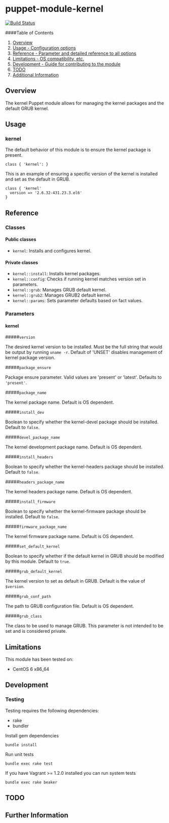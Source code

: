 # puppet-module-kernel

[![Build Status](https://travis-ci.org/treydock/puppet-module-kernel.png)](https://travis-ci.org/treydock/puppet-module-kernel)

####Table of Contents

1. [Overview](#overview)
2. [Usage - Configuration options](#usage)
3. [Reference - Parameter and detailed reference to all options](#reference)
4. [Limitations - OS compatibility, etc.](#limitations)
5. [Development - Guide for contributing to the module](#development)
6. [TODO](#todo)
7. [Additional Information](#additional-information)

## Overview

The kernel Puppet module allows for managing the kernel packages and the default GRUB kernel.

## Usage

### kernel

The default behavior of this module is to ensure the kernel package is present.

    class { 'kernel': }

This is an example of ensuring a specific version of the kernel is installed and set as the default in GRUB.

    class { 'kernel'
      version => '2.6.32-431.23.3.el6'
    }

## Reference

### Classes

#### Public classes

* `kernel`: Installs and configures kernel.

#### Private classes

* `kernel::install`: Installs kernel packages.
* `kernel::config`: Checks if running kernel matches version set in parameters.
* `kernel::grub`: Manages GRUB default kernel.
* `kernel::grub2`: Manages GRUB2 default kernel.
* `kernel::params`: Sets parameter defaults based on fact values.

### Parameters

#### kernel

#####`version`

The desired kernel version to be installed.  Must be the full string that would be output by running `uname -r`.  Default of 'UNSET' disables management of kernel package version.

#####`package_ensure`

Package ensure parameter.  Valid values are 'present' or 'latest'. Defaults to `'present'`.

#####`package_name`

The kernel package name.  Default is OS dependent.

#####`install_dev`

Boolean to specify whether the kernel-devel package should be installed.  Default to `false`.

#####`devel_package_name`

The kernel development package name.  Default is OS dependent.

#####`install_headers`

Boolean to specify whether the kernel-headers package should be installed.  Default to `false`.

#####`headers_package_name`

The kernel headers package name.  Default is OS dependent.

#####`install_firmware`

Boolean to specify whether the kernel-firmware package should be installed.  Default to `false`.

#####`firmware_package_name`

The kernel firmware package name.  Default is OS dependent.

#####`set_default_kernel`

Boolean to specify whether if the default kernel in GRUB should be modified by this module.  Default to `true`.

#####`grub_default_kernel`

The kernel version to set as default in GRUB.  Default is the value of `$version`.

#####`grub_conf_path`

The path to GRUB configuration file.  Default is OS dependent.

#####`grub_class`

The class to be used to manage GRUB.  This parameter is not intended to be set and is considered private.

## Limitations

This module has been tested on:

* CentOS 6 x86_64

## Development

### Testing

Testing requires the following dependencies:

* rake
* bundler

Install gem dependencies

    bundle install

Run unit tests

    bundle exec rake test

If you have Vagrant >= 1.2.0 installed you can run system tests

    bundle exec rake beaker

## TODO

## Further Information
